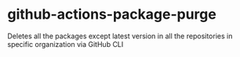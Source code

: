 # github-actions-package-purge
Deletes all the packages except latest version in all the repositories in specific organization via GitHub CLI
